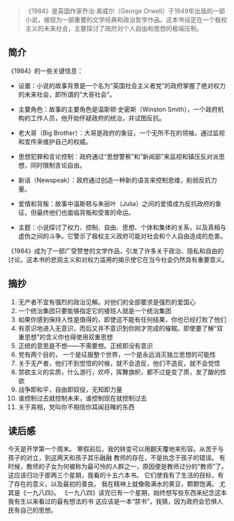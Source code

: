 > 《1984》是英国作家乔治·奥威尔（George Orwell）于1949年出版的一部小说，被视为一部重要的文学经典和政治哲学作品。这本书设定在一个极权主义的未来社会，主要探讨了政府对个人自由和思想的极端压制。


## 简介
《1984》的一些关键信息：

- 设置：小说的故事背景是一个名为“英国社会主义者党”的政府掌握了绝对权力的未来社会，即所谓的“大哥社会”。

- 主要角色：故事的主要角色是温斯顿·史密斯（Winston Smith），一个政府机构的工作人员，他开始怀疑政府的统治，并试图反抗。

- 老大哥（Big Brother）：大哥是政府的象征，一个无所不在的领袖，通过监视和宣传来维护自己的权威。

- 思想犯罪和言论控制：政府通过“思想警察”和“新闻部”来监视和镇压反对派思想，同时限制言论自由。

- 新话（Newspeak）：政府通过创造一种新的语言来控制思维，削弱反抗力量。

- 爱情和背叛：故事中温斯顿与朱丽叶（Julia）之间的爱情成为反抗政府的象征，但最终他们也面临背叛和受害的命运。

- 主题：小说探讨了权力、控制、自由、思想、个体和集体的关系，以及真相与虚伪之间的斗争。它警示了极权主义政府可能对社会和个人自由造成的危害。

《1984》成为了一部广受赞誉的文学作品，引发了许多关于政治、隐私和自由的讨论。这本书的悲观主义和对权力滥用的揭示使它在当今社会仍然具有重要意义。

## 摘抄

1. 无产者不宜有强烈的政治见解。对他们的全部要求是强烈的爱国心
2. 一个统治集团只要能够指定它的接班人就是一个统治集团
3. 如果你感到保持人性是值得的，即使这不能有任何结果，你也已经打败了他们
4. 有意识地进入无意识，而后又并不意识到你刚才完成的催眠。即使要了解“双重思想”的含义你也得使用双重思想
5. 正统的意思是不想——不需要想。正统即没有意识
6. 党有两个目的， 一个是征服整个世界，一个是永远消灭独立思想的可能性
7. 关于无产者，他们不到觉悟的时候，就不会造反，他们不造反，就不会觉悟
8. 禁欲主义的实质，什么游行，欢呼，挥舞旗帜，都不过是变了质，发了酸的性欲
9. 战争即和平，自由即奴役，无知即力量
10. 谁控制过去就控制未来，谁控制现在就控制过去
11. 关于真相，党叫你不相信你耳闻目睹的东西

## 读后感
今天是开学第一个周末。
寒假前后，我的转变可以用翻天覆地来形容。从苦于与孩子的对立，到这两天和孩子其乐融融
教师的存在，不是执念于孩子的错误。
有时候，教师的子女为何被称为最可怜的人群之一，原因便是教师过分的“教师”了。
这应该归功于那两三个星期，我看的十五六本书。
它们使我有了生活的目标，有了存在的意义，以及最初的善良。
我在精神上就像吸满水的黄豆，颗颗饱满。
尤其是《一九八四》。
《一九八四》读完已有一个星期，始终想写些东西来纪念这本我有生以来看过的最有想法的书
这应该是一本“禁书”，我猜，因为政府会恐惧人民有自己的思想。
